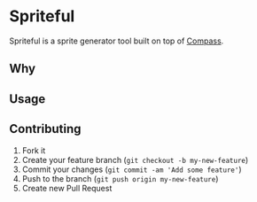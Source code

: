 # Spriteful

Spriteful is a sprite generator tool built on top of [Compass](https://github.com/chriseppstein/compass).

## Why

## Usage

## Contributing

1. Fork it
2. Create your feature branch (`git checkout -b my-new-feature`)
3. Commit your changes (`git commit -am 'Add some feature'`)
4. Push to the branch (`git push origin my-new-feature`)
5. Create new Pull Request
